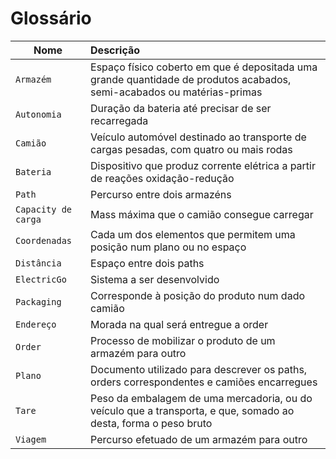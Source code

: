 # Glossário

| Nome                            | Descrição                                                                                                                                                               |
|---------------------------------|:--------------------------------------------------------------------------------------------------------------------------------------------------------------------------|
| `Armazém`                 | Espaço físico coberto em que é depositada uma grande quantidade de produtos acabados, semi-acabados ou matérias-primas                                                                                   |
| `Autonomia`               | Duração da bateria até precisar de ser recarregada                                                                                                                                                 |
| `Camião`                  | Veículo automóvel destinado ao transporte de cargas pesadas, com quatro ou mais rodas                                                                                                                               |
| `Bateria`                 | Dispositivo que produz corrente elétrica a partir de reações oxidação-redução |
| `Path`                 | Percurso entre dois armazéns                     |
| `Capacity de carga`     | Mass máxima que o camião consegue carregar                                                                                 |
| `Coordenadas`             | Cada um dos elementos que permitem uma posição num plano ou no espaço  |                                                                                              |
| `Distância`               | Espaço entre dois paths                                                               |
| `ElectricGo`              | Sistema a ser desenvolvido |
| `Packaging`           | Corresponde à posição do produto num dado camião |
| `Endereço`                | Morada na qual será entregue a order                                                                                                                                  |
| `Order`                 | Processo de mobilizar o produto de um armazém para outro                                                                                                                    |
| `Plano`                   | Documento utilizado para descrever os paths, orders correspondentes e camiões encarregues                                                    |
| `Tare`                    | Peso da embalagem de uma mercadoria, ou do veículo que a transporta, e que, somado ao desta, forma o peso bruto                                               |  
| `Viagem`                  | Percurso efetuado de um armazém para outro |                                                                                                                           |